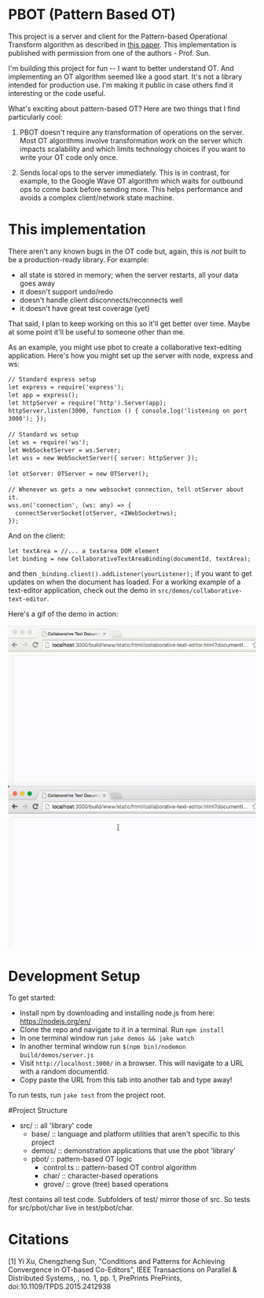 # PBOT (Pattern Based OT)

This project is a server and client for the Pattern-based Operational
Transform algorithm as described in [this paper](http://www.computer.org/csdl/trans/td/preprint/07060680-abs.html).
This implementation is published with permission from one of the
authors - Prof. Sun.

I'm building this project for fun -- I want to better understand OT. And
implementing an OT algorithm seemed like a good start. It's not a library
intended for production use. I'm making it public in case others find it
interesting or the code useful.

What's exciting about pattern-based OT? Here are two things that I find particularly
cool:

1. PBOT doesn't require any transformation of operations on the server. Most
OT algorithms involve transformation work on the server which impacts
scalability and which limits technology choices if you want to write your OT
code only once.

2. Sends local ops to the server immediately. This is in contrast, for example,
to the Google Wave OT algorithm which waits for outbound ops to come back before
sending more. This helps performance and avoids a complex client/network state
machine.

# This implementation

There aren't any known bugs in the OT code but, again, this is *not* built
to be a production-ready library. For example:

- all state is stored in memory; when the server restarts, all your data goes away
- it doesn't support undo/redo
- doesn't handle client disconnects/reconnects well
- it doesn't have great test coverage (yet)

That said, I plan to keep working on this so it'll get better over time. Maybe at
some point it'll be useful to someone other than me.

As an example, you might use pbot to create a collaborative text-editing application.
Here's how you might set up the server with node, express and ws:

```
// Standard express setup
let express = require('express');
let app = express();
let httpServer = require('http').Server(app);
httpServer.listen(3000, function () { console.log('listening on port 3000'); });

// Standard ws setup
let ws = require('ws');
let WebSocketServer = ws.Server;
let wss = new WebSocketServer({ server: httpServer });

let otServer: OTServer = new OTServer();

// Whenever ws gets a new websocket connection, tell otServer about it.
wss.on('connection', (ws: any) => {
  connectServerSocket(otServer, <IWebSocket>ws);
});
```

And on the client:

```
let textArea = //... a textarea DOM element
let binding = new CollaborativeTextAreaBinding(documentId, textArea);
```

and then `_binding.client().addListener(yourListener);` if you want to get
updates on when the document has loaded. For a working example of a text-editor
application, check out the demo in  `src/demos/collaborative-text-editor`.

Here's a gif of the demo in action:

![Gif of two documents](https://github.com/ryankaplan/pattern-based-ot/blob/master/src/demos/collaborative-text-editor/static/images/demo.gif?raw=true)

# Development Setup

To get started:

- Install npm by downloading and installing node.js from here: https://nodejs.org/en/
- Clone the repo and navigate to it in a terminal. Run `npm install`
- In one terminal window run `jake demos && jake watch`
- In another terminal window run `$(npm bin)/nodemon build/demos/server.js`
- Visit `http://localhost:3000/` in a browser. This will navigate to a URL with a random documentId.
- Copy paste the URL from this tab into another tab and type away!

To run tests, run `jake test` from the project root.

#Project Structure

- src/ :: all 'library' code
  - base/ :: language and platform utilities that aren't specific to this project
  - demos/ :: demonstration applications that use the pbot 'library'
  - pbot/ :: pattern-based OT logic
    - control.ts :: pattern-based OT control algorithm
    - char/ :: character-based operations
    - grove/ :: grove (tree) based operations

/test contains all test code. Subfolders of test/ mirror those of src. So
tests for src/pbot/char live in test/pbot/char.

# Citations

[1] Yi Xu, Chengzheng Sun, "Conditions and Patterns for Achieving Convergence in OT-based Co-Editors", IEEE
Transactions on Parallel & Distributed Systems, , no. 1, pp. 1, PrePrints PrePrints, doi:10.1109/TPDS.2015.2412938
